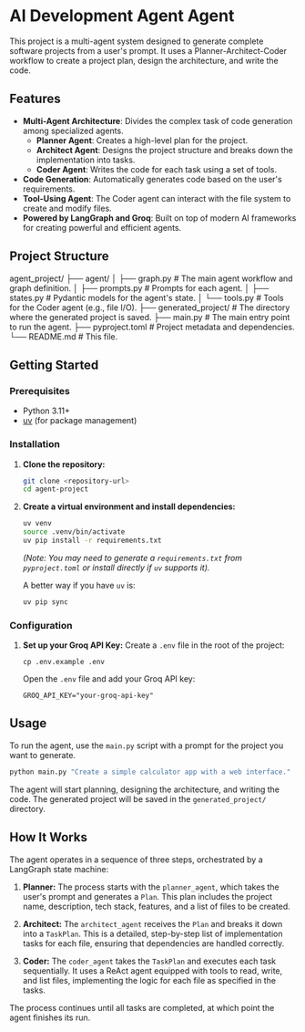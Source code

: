 # AI Development Agent Agent

This project is a multi-agent system designed to generate complete software projects from a user's prompt. It uses a Planner-Architect-Coder workflow to create a project plan, design the architecture, and write the code.

## Features

-   **Multi-Agent Architecture**: Divides the complex task of code generation among specialized agents.
    -   **Planner Agent**: Creates a high-level plan for the project.
    -   **Architect Agent**: Designs the project structure and breaks down the implementation into tasks.
    -   **Coder Agent**: Writes the code for each task using a set of tools.
-   **Code Generation**: Automatically generates code based on the user's requirements.
-   **Tool-Using Agent**: The Coder agent can interact with the file system to create and modify files.
-   **Powered by LangGraph and Groq**: Built on top of modern AI frameworks for creating powerful and efficient agents.

## Project Structure

agent_project/
├── agent/
│ ├── graph.py # The main agent workflow and graph definition.
│ ├── prompts.py # Prompts for each agent.
│ ├── states.py # Pydantic models for the agent's state.
│ └── tools.py # Tools for the Coder agent (e.g., file I/O).
├── generated_project/ # The directory where the generated project is saved.
├── main.py # The main entry point to run the agent.
├── pyproject.toml # Project metadata and dependencies.
└── README.md # This file.


## Getting Started

### Prerequisites

-   Python 3.11+
-   [uv](https://github.com/astral-sh/uv) (for package management)

### Installation

1.  **Clone the repository:**
    ```sh
    git clone <repository-url>
    cd agent-project
    ```

2.  **Create a virtual environment and install dependencies:**
    ```sh
    uv venv
    source .venv/bin/activate
    uv pip install -r requirements.txt 
    ```
    *(Note: You may need to generate a `requirements.txt` from `pyproject.toml` or install directly if `uv` supports it).*
    
    A better way if you have `uv` is:
    ```sh
    uv pip sync
    ```

### Configuration

1.  **Set up your Groq API Key:**
    Create a `.env` file in the root of the project:
    ```
    cp .env.example .env
    ```
    Open the `.env` file and add your Groq API key:
    ```
    GROQ_API_KEY="your-groq-api-key"
    ```

## Usage

To run the agent, use the `main.py` script with a prompt for the project you want to generate.

```sh
python main.py "Create a simple calculator app with a web interface."
```

The agent will start planning, designing the architecture, and writing the code. The generated project will be saved in the `generated_project/` directory.

## How It Works

The agent operates in a sequence of three steps, orchestrated by a LangGraph state machine:

1.  **Planner:** The process starts with the `planner_agent`, which takes the user's prompt and generates a `Plan`. This plan includes the project name, description, tech stack, features, and a list of files to be created.

2.  **Architect:** The `architect_agent` receives the `Plan` and breaks it down into a `TaskPlan`. This is a detailed, step-by-step list of implementation tasks for each file, ensuring that dependencies are handled correctly.

3.  **Coder:** The `coder_agent` takes the `TaskPlan` and executes each task sequentially. It uses a ReAct agent equipped with tools to read, write, and list files, implementing the logic for each file as specified in the tasks.

The process continues until all tasks are completed, at which point the agent finishes its run.

